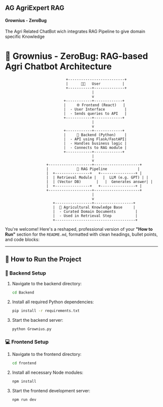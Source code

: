 ##  AG AgriExpert RAG

#### Grownius - ZeroBug

The Agri Related ChatBot wich integrates RAG Pipeline to give domain specific Knowledge

# 🧠 Grownius - ZeroBug: RAG-based Agri Chatbot Architecture

                                +--------------------------+
                                |      👨‍🌾   User          |
                                +-----------+--------------+
                                            |
                                            v
                               +------------+-------------+
                               |     🌐 Frontend (React)   |
                               |  - User Interface         |
                               |  - Sends queries to API   |
                               +------------+-------------+
                                            |
                                            v
                               +------------+-------------+
                               |     🐍 Backend (Python)    |
                               |  - API using Flask/FastAPI|
                               |  - Handles business logic |
                               |  - Connects to RAG module |
                               +------------+-------------+
                                            |
                                            v
                       +--------------------+---------------------+
                       |             🧠 RAG Pipeline              |
                       |  +----------------+   +----------------+ |
                       |  | Retrieval Module |   |  LLM (e.g. GPT) | |
                       |  | (Vector DB)       |   |  Generates answer| |
                       |  +----------------+   +----------------+ |
                       +--------------------+---------------------+
                                            |
                                            v
                          +-----------------+------------------+
                          |  📘 Agricultural Knowledge Base     |
                          |  - Curated Domain Documents         |
                          |  - Used in Retrieval Step           |
                          +-------------------------------------+



You're welcome! Here's a reshaped, professional version of your **"How to Run"** section for the `README.md`, formatted with clean headings, bullet points, and code blocks:

---

## 🏃 How to Run the Project

### 🔧 Backend Setup

1. Navigate to the backend directory:

   ```bash
   cd Backend
   ```

2. Install all required Python dependencies:

   ```bash
   pip install -r requirements.txt
   ```

3. Start the backend server:

   ```bash
   python Grownius.py
   ```



### 💻 Frontend Setup

1. Navigate to the frontend directory:

   ```bash
   cd frontend
   ```

2. Install all necessary Node modules:

   ```bash
   npm install
   ```

3. Start the frontend development server:

   ```bash
   npm run dev
   ```


